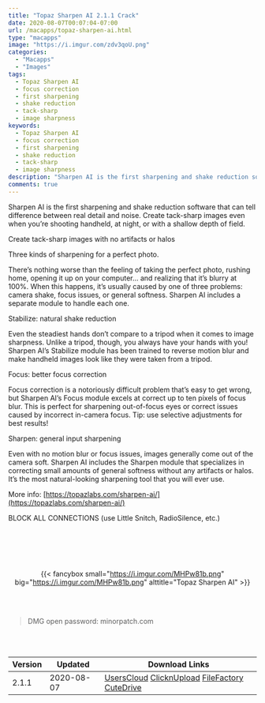```yaml
---
title: "Topaz Sharpen AI 2.1.1 Crack"
date: 2020-08-07T00:07:04-07:00
url: /macapps/topaz-sharpen-ai.html
type: "macapps"
image: "https://i.imgur.com/zdv3qoU.png"
categories:
  - "Macapps"
  - "Images"
tags:
  - Topaz Sharpen AI
  - focus correction
  - first sharpening
  - shake reduction
  - tack-sharp
  - image sharpness
keywords:
  - Topaz Sharpen AI
  - focus correction
  - first sharpening
  - shake reduction
  - tack-sharp
  - image sharpness
description: "Sharpen AI is the first sharpening and shake reduction software that can tell difference between real detail and noise"
comments: true
---
```


Sharpen AI is the first sharpening and shake reduction software that can tell difference between real detail and noise. Create tack-sharp images even when you’re shooting handheld, at night, or with a shallow depth of field.

Create tack-sharp images with no artifacts or halos

Three kinds of sharpening for a perfect photo.

There’s nothing worse than the feeling of taking the perfect photo, rushing home, opening it up on your computer… and realizing that it’s blurry at 100%. When this happens, it’s usually caused by one of three problems: camera shake, focus issues, or general softness. Sharpen AI includes a separate module to handle each one.

Stabilize: natural shake reduction

Even the steadiest hands don’t compare to a tripod when it comes to image sharpness. Unlike a tripod, though, you always have your hands with you! Sharpen AI’s Stabilize module has been trained to reverse motion blur and make handheld images look like they were taken from a tripod.

Focus: better focus correction

Focus correction is a notoriously difficult problem that’s easy to get wrong, but Sharpen AI’s Focus module excels at correct up to ten pixels of focus blur. This is perfect for sharpening out-of-focus eyes or correct issues caused by incorrect in-camera focus. Tip: use selective adjustments for best results!

Sharpen: general input sharpening

Even with no motion blur or focus issues, images generally come out of the camera soft. Sharpen AI includes the Sharpen module that specializes in correcting small amounts of general softness without any artifacts or halos. It’s the most natural-looking sharpening tool that you will ever use.

More info: [https://topazlabs.com/sharpen-ai/](https://topazlabs.com/sharpen-ai/)

BLOCK ALL CONNECTIONS (use Little Snitch, RadioSilence, etc.)


<br/>
<br/>
<script async src="https://pagead2.googlesyndication.com/pagead/js/adsbygoogle.js"></script>
<ins class="adsbygoogle"
     style="display:block; text-align:center;"
     data-ad-layout="in-article"
     data-ad-format="fluid"
     data-ad-client="ca-pub-8746275014476192"
     data-ad-slot="5144997159"></ins>
<script>
     (adsbygoogle = window.adsbygoogle || []).push({});
</script>
<br/>
<br/>


<center>

{{< fancybox small="https://i.imgur.com/MHPw81b.png" big="https://i.imgur.com/MHPw81b.png" alttitle="Topaz Sharpen AI" >}}

</center>

<br/>
<br/>


> DMG open password: minorpatch.com

<br/>

<br/>
<div id="history_version" class="history_version">

| Version | Updated | Download Links |
| ---- | ---- | ---- |
| 2.1.1 | 2020-08-07 | [UsersCloud](https://ouo.io/8O7L4Wn)   [ClicknUpload](https://ouo.io/iuNcgv)   [FileFactory](https://ouo.io/jAZKi5)   [CuteDrive](https://ouo.io/XN4SjbZ) |

</div>
